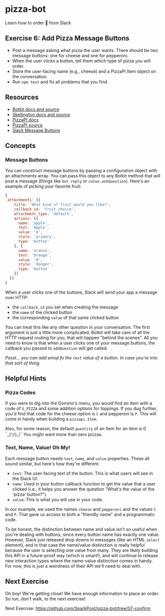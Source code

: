 # pizza-bot
Learn how to order 🍕 from Slack

## Exercise 6: Add Pizza Message Buttons
* Post a message asking what pizza the user wants. There should be two message buttons: one for cheese and one for pepperoni.
* When the user clicks a button, tell them which type of pizza you will order.
* Store the user-facing name (e.g., cheese) and a PizzaPi Item object on the conversation.
* Run `npm test` and fix all problems that you find.

## Resources

* [Botkit docs and source](https://github.com/howdyai/botkit)
* [Skellington docs and source](https://github.com/Skellington-Closet/skellington)
* [PizzaPI docs](http://riaevangelist.github.io/node-dominos-pizza-api/)
* [PizzaPI source](https://github.com/RIAEvangelist/node-dominos-pizza-api)
* [Slack Message Buttons](https://api.slack.com/docs/message-buttons)

## Concepts

### Message Buttons

You can construct message buttons by passing a configuration object with an attachments array. You can pass this object to any Botkit method that will post a message (things like `bot.reply` or `convo.askQuestion`). Here's an example of picking your favorite fruit:

```js
{
 attachments: [{
    title: 'What kind of fruit would you like?',
    callback_id: 'fruit_choice',
    attachment_type: 'default',
    actions: [{
      name: 'apple',
      text: 'Apple',
      value: 'A',
      style: 'primary',
      type: 'button'
    }, {
      name: 'orance',
      text: 'Orange',
      value: 'O',
      style: 'danger',
      type: 'button'
    }]
  }]
}
```

When a user clicks one of the buttons, Slack will send your app a message over HTTP:

* the `callback_id` you set when creating the message
* the `name` of the clicked button
* the corresponding `value` of that same clicked button

You can treat this like any other question in your conversation. The first argument is just a little more complicated. Botkit will take care of all the HTTP request routing for you, that will happen "behind the scenes". All you need to know is that when a user clicks one of your message buttons, the callback you passed to `addQuestion` will get called.

*Pssst... you can add emoji fo the `text` value of a button. In case you're into that sort of thing.*

## Helpful Hints

### Pizza Codes

If you were to dig into the Domino's menu, you would find an Item with a code of `S_PIZZA` and some addition options for toppings. If you dug further, you'd find that code for the cheese option is `C` and pepperoni is `P`. This will come in handy when building a `pizzapi.Item`.

Also, for some reason, the default `quantity` of an Item for an item is 0 ¯\_(ツ)_/¯ You might want more than zero pizzas.

### Text, Name, Value! Oh My!

Each message button needs `text`, `name`, and `value` properties. These all sound similar, but here's how they're different:

* `text`: The user-facing text of the button. This is what users will see in the Slack UI.
* `name`: Used in your button callback function to get the value that a user clicked (i.e., it helps you answer the question "What's the value of the 'pizza' button?").
* `value`: This is what you will use in your code.

In our example, we used the names `cheese` and `pepperoni` and the values `C` and `P`. That gave us access to both a "friendly name" and a programmatic code.

To be honest, the distinction between name and value isn't so useful when you're dealing with buttons, since every button name has exactly one value. However, Slack just released drop downs in messages (like an HTML `select` element), and in that case the name/value distinction is really helpful because the user is selecting one value from many. They are likely building this API in a future-proof way (which is smart!), and will continue to release new interaction types where the name-value distinction comes in handy. For now, this is just a weirdness of their API we'll need to deal with.

## Next Exercise

Oh boy! We're getting close! We have enough information to place an order. So run, don't walk, to the next exercise!

Next Exercise: https://github.com/SparkPost/pizza-bot/tree/07-confirm
